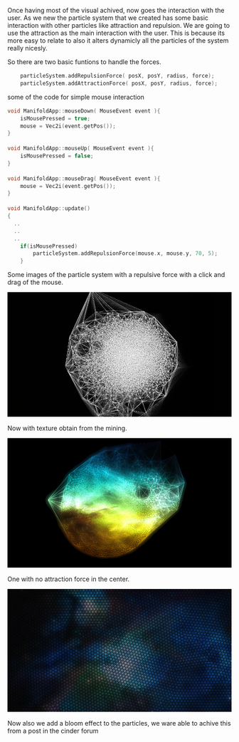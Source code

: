 Once having most of the visual achived, now goes the interaction with the user. As we new the particle system that we created has some basic interaction with other particles like attraction and repulsion. We are going to use the attraction as the main interaction with the user. This is because its more easy to relate to also it alters dynamicly all the particles of the system really nicesly. 

So there are two basic funtions to handle the forces.

```c
	particleSystem.addRepulsionForce( posX, posY, radius, force);
	particleSystem.addAttractionForce( posX, posY, radius, force);
```

some of the code for simple mouse interaction
```c
void ManifoldApp::mouseDown( MouseEvent event ){
	isMousePressed = true;
	mouse = Vec2i(event.getPos());
}

void ManifoldApp::mouseUp( MouseEvent event ){
	isMousePressed = false;
}

void ManifoldApp::mouseDrag( MouseEvent event ){
	mouse = Vec2i(event.getPos());
}

void ManifoldApp::update()
{
  ..
  ..
  ..
	if(isMousePressed)
		particleSystem.addRepulsionForce(mouse.x, mouse.y, 70, 5);
	}
```

Some images of the particle system with a repulsive force with a click and drag of the mouse.


![Manifold interaction](../project_images/de-particles.png "set")

Now with texture obtain from the mining.

![Manifold interaction](../project_images/manifol_repulse.png "set")

One with no attraction force in the center.

![Manifold interaction](../project_images/background.png "set")

Now also we add a bloom effect to the particles, we ware able to achive this from a post in the cinder forum





